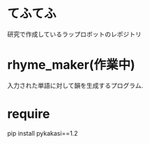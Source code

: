 # てふてふ 
研究で作成しているラップロボットのレポジトリ
# rhyme_maker(作業中)
入力された単語に対して韻を生成するプログラム.

# require
pip install pykakasi==1.2
